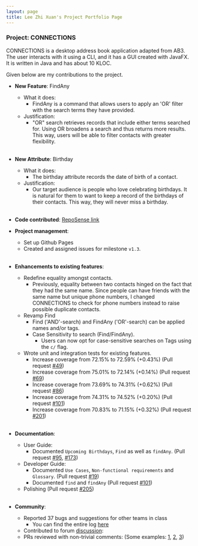 ```yaml
---
layout: page
title: Lee Zhi Xuan's Project Portfolio Page
---
```


### Project: CONNECTIONS

CONNECTIONS is a desktop address book application adapted from AB3. The user interacts with it using a CLI, and it has a GUI created with JavaFX. It is written in Java and has about 10 KLOC.

Given below are my contributions to the project.

* **New Feature**: FindAny
  * What it does:
    * FindAny is a command that allows users to apply an 'OR' filter with the search terms they have provided.
  * Justification:
    * "OR" search retrieves records that include either terms searched for. Using OR broadens a search and thus returns more results.
      This way, users will be able to filter contacts with greater flexibility.
      <br></br>
* **New Attribute**: Birthday
  * What it does:
    * The birthday attribute records the date of birth of a contact.
  * Justification:
    * Our target audience is people who love celebrating birthdays. It is natural for them to want to keep a
      record of the birthdays of their contacts. This way, they will never miss a birthday.
      <br></br>

* **Code contributed**: [RepoSense link](https://nus-cs2103-ay2122s1.github.io/tp-dashboard/?search=&sort=groupTitle&sortWithin=title&timeframe=commit&mergegroup=&groupSelect=groupByRepos&breakdown=true&checkedFileTypes=docs~functional-code~test-code~other&since=2021-09-17&tabOpen=true&tabType=authorship&zFR=false&tabAuthor=leezhixuan&tabRepo=AY2122S1-CS2103-F09-4%2Ftp%5Bmaster%5D&authorshipIsMergeGroup=false&authorshipFileTypes=docs~functional-code~test-code&authorshipIsBinaryFileTypeChecked=false)

* **Project management**:
  * Set up Github Pages
  * Created and assigned issues for milestone `v1.3`.
  <br></br>

* **Enhancements to existing features**:
  * Redefine equality amongst contacts.
    * Previously, equality between two contacts hinged on the fact that they had the same name. Since people
      can have friends with the same name but unique phone numbers, I changed CONNECTIONS to check for phone
      numbers instead to raise possible duplicate contacts.
  * Revamp Find
    * Find ('AND'-search) and FindAny ('OR'-search) can be applied names and/or tags.
    * Case Sensitivity to search (Find/FindAny).
      * Users can now opt for case-sensitive searches on Tags using the `c/` flag.
  * Wrote unit and integration tests for existing features.
    * Increase coverage from 72.15% to 72.59% (+0.43%) (Pull request [\#49](https://github.com/AY2122S1-CS2103-F09-4/tp/pull/49))
    * Increase coverage from 75.01% to 72.14% (+0.14%) (Pull request [\#69](https://github.com/AY2122S1-CS2103-F09-4/tp/pull/69))
    * Increase coverage from 73.69% to 74.31% (+0.62%) (Pull request [\#86](https://github.com/AY2122S1-CS2103-F09-4/tp/pull/86))
    * Increase coverage from 74.31% to 74.52% (+0.20%) (Pull request [\#101](https://github.com/AY2122S1-CS2103-F09-4/tp/pull/101))
    * Increase coverage from 70.83% to 71.15% (+0.32%) (Pull request [\#201](https://github.com/AY2122S1-CS2103-F09-4/tp/pull/201))
      <br></br>

* **Documentation**:
  * User Guide:
    * Documented `Upcoming Birthdays`, `Find` as well as `findAny`. (Pull request [\#95](https://github.com/AY2122S1-CS2103-F09-4/tp/pull/95), [\#173](https://github.com/AY2122S1-CS2103-F09-4/tp/pull/173))
  * Developer Guide:
    * Documented `Use Cases`, `Non-functional requirements` and `Glossary`. (Pull request [\#19](https://github.com/AY2122S1-CS2103-F09-4/tp/pull/19))
    * Documented `find` and `findAny` (Pull request [\#101](https://github.com/AY2122S1-CS2103-F09-4/tp/pull/101))
  * Polishing (Pull request [\#205](https://github.com/AY2122S1-CS2103-F09-4/tp/pull/205))
  <br></br>

* **Community**:
  * Reported 37 bugs and suggestions for other teams in class
    * You can find the entire log [here](https://github.com/leezhixuan/ped)
  * Contributed to forum [discussion](https://github.com/nus-cs2103-AY2122S1/forum/issues/135):
  * PRs reviewed with non-trivial comments: (Some examples: [1](https://github.com/AY2122S1-CS2103-F09-4/tp/pull/42),
    [2](https://github.com/AY2122S1-CS2103-F09-4/tp/pull/94), [3](https://github.com/AY2122S1-CS2103-F09-4/tp/pull/119))
